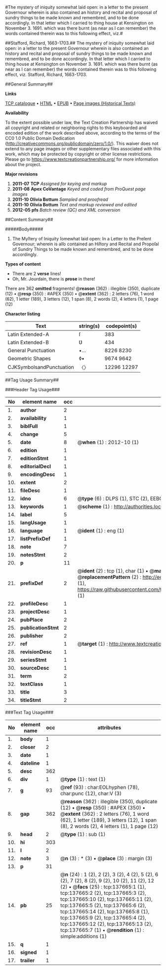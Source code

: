 #The mystery of iniquity somewhat laid open: in a letter to the present Governour wherein is also contained an history and recital and proposal of sundry things to be made known and remembred, and to be done accordingly. In that letter which I carried to thing house at Kensington on November 3. 1691. which was there burnt (as near as I can remember) the words contained therein was to this following effect, viz.#

##Stafford, Richard, 1663-1703.##
The mystery of iniquity somewhat laid open: in a letter to the present Governour wherein is also contained an history and recital and proposal of sundry things to be made known and remembred, and to be done accordingly. In that letter which I carried to thing house at Kensington on November 3. 1691. which was there burnt (as near as I can remember) the words contained therein was to this following effect, viz.
Stafford, Richard, 1663-1703.

##General Summary##

**Links**

[TCP catalogue](http://www.ota.ox.ac.uk/tcp/)  • 
[HTML](http://tei.it.ox.ac.uk/tcp/Texts-HTML/free/A93/A93745.html)  • 
[EPUB](http://tei.it.ox.ac.uk/tcp/Texts-EPUB/free/A93/A93745.epub) • 
[Page images (Historical Texts)](https://historicaltexts.jisc.ac.uk/eebo-99897691e)

**Availability**

To the extent possible under law, the Text Creation Partnership has waived all copyright and related or neighboring rights to this keyboarded and encoded edition of the work described above, according to the terms of the CC0 1.0 Public Domain Dedication (http://creativecommons.org/publicdomain/zero/1.0/). This waiver does not extend to any page images or other supplementary files associated with this work, which may be protected by copyright or other license restrictions. Please go to https://www.textcreationpartnership.org/ for more information about the project.

**Major revisions**

1. __2011-07__ __TCP__ *Assigned for keying and markup*
1. __2011-08__ __Apex CoVantage__ *Keyed and coded from ProQuest page images*
1. __2011-10__ __Olivia Bottum__ *Sampled and proofread*
1. __2011-10__ __Olivia Bottum__ *Text and markup reviewed and edited*
1. __2012-05__ __pfs__ *Batch review (QC) and XML conversion*

##Content Summary##

#####Body#####

1. The Myſtery of Iniquity ſomewhat laid open: In a Letter to the Preſent Governour; wherein is alſo contained an Hiſtory and Recital and Propoſal of Sundry Things to be made known and remembred, and to be done accordingly.

**Types of content**

  * There are 2 **verse** lines!
  * Oh, Mr. Jourdain, there is **prose** in there!

There are 362 **omitted** fragments! 
 @__reason__ (362) : illegible (350), duplicate (12)  •  @__resp__ (350) : #APEX (350)  •  @__extent__ (362) : 2 letters (76), 1 word (62), 1 letter (189), 3 letters (12), 1 span (8), 2 words (2), 4 letters (1), 1 page (12)

**Character listing**


|Text|string(s)|codepoint(s)|
|---|---|---|
|Latin Extended-A|ſ|383|
|Latin Extended-B|Ʋ|434|
|General Punctuation|•…|8226 8230|
|Geometric Shapes|◊▪|9674 9642|
|CJKSymbolsandPunctuation|〈〉|12296 12297|

##Tag Usage Summary##

###Header Tag Usage###

|No|element name|occ|attributes|
|---|---|---|---|
|1.|__author__|2||
|2.|__availability__|1||
|3.|__biblFull__|1||
|4.|__change__|5||
|5.|__date__|8| @__when__ (1) : 2012-10 (1)|
|6.|__edition__|1||
|7.|__editionStmt__|1||
|8.|__editorialDecl__|1||
|9.|__encodingDesc__|1||
|10.|__extent__|2||
|11.|__fileDesc__|1||
|12.|__idno__|6| @__type__ (6) : DLPS (1), STC (2), EEBO-CITATION (1), PROQUEST (1), VID (1)|
|13.|__keywords__|1| @__scheme__ (1) : http://authorities.loc.gov/ (1)|
|14.|__label__|5||
|15.|__langUsage__|1||
|16.|__language__|1| @__ident__ (1) : eng (1)|
|17.|__listPrefixDef__|1||
|18.|__note__|7||
|19.|__notesStmt__|2||
|20.|__p__|11||
|21.|__prefixDef__|2| @__ident__ (2) : tcp (1), char (1)  •  @__matchPattern__ (2) : ([0-9\-]+):([0-9IVX]+) (1), (.+) (1)  •  @__replacementPattern__ (2) : http://eebo.chadwyck.com/downloadtiff?vid=$1&page=$2 (1), https://raw.githubusercontent.com/textcreationpartnership/Texts/master/tcpchars.xml#$1 (1)|
|22.|__profileDesc__|1||
|23.|__projectDesc__|1||
|24.|__pubPlace__|2||
|25.|__publicationStmt__|2||
|26.|__publisher__|2||
|27.|__ref__|1| @__target__ (1) : http://www.textcreationpartnership.org/docs/. (1)|
|28.|__revisionDesc__|1||
|29.|__seriesStmt__|1||
|30.|__sourceDesc__|1||
|31.|__term__|2||
|32.|__textClass__|1||
|33.|__title__|3||
|34.|__titleStmt__|2||


###Text Tag Usage###

|No|element name|occ|attributes|
|---|---|---|---|
|1.|__body__|1||
|2.|__closer__|2||
|3.|__date__|1||
|4.|__dateline__|1||
|5.|__desc__|362||
|6.|__div__|1| @__type__ (1) : text (1)|
|7.|__g__|93| @__ref__ (93) : char:EOLhyphen (78), char:punc (12), char:V (3)|
|8.|__gap__|362| @__reason__ (362) : illegible (350), duplicate (12)  •  @__resp__ (350) : #APEX (350)  •  @__extent__ (362) : 2 letters (76), 1 word (62), 1 letter (189), 3 letters (12), 1 span (8), 2 words (2), 4 letters (1), 1 page (12)|
|9.|__head__|2| @__type__ (1) : sub (1)|
|10.|__hi__|303||
|11.|__l__|2||
|12.|__note__|3| @__n__ (3) : * (3)  •  @__place__ (3) : margin (3)|
|13.|__p__|31||
|14.|__pb__|25| @__n__ (24) : 1 (2), 2 (2), 3 (2), 4 (2), 5 (2), 6 (2), 7 (2), 8 (2), 9 (2), 10 (2), 11 (2), 12 (2)  •  @__facs__ (25) : tcp:137665:1 (1), tcp:137665:2 (2), tcp:137665:3 (2), tcp:137665:10 (2), tcp:137665:11 (2), tcp:137665:5 (2), tcp:137665:6 (2), tcp:137665:14 (2), tcp:137665:8 (1), tcp:137665:9 (2), tcp:137665:4 (2), tcp:137665:12 (2), tcp:137665:13 (2), tcp:137665:7 (1)  •  @__rendition__ (1) : simple:additions (1)|
|15.|__q__|1||
|16.|__signed__|1||
|17.|__trailer__|1||
